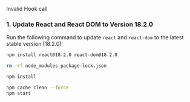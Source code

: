 Invalid Hook call

### 1. Update React and React DOM to Version 18.2.0

Run the following command to update `react` and `react-dom` to the latest stable version (18.2.0):

```bash
npm install react@18.2.0 react-dom@18.2.0

rm -rf node_modules package-lock.json

npm install

npm cache clean --force
npm start

